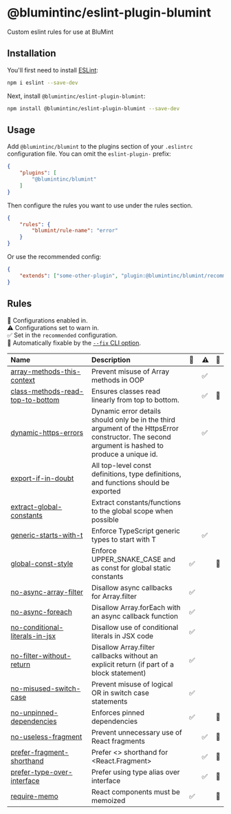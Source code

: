 # @blumintinc/eslint-plugin-blumint

Custom eslint rules for use at BluMint

## Installation

You'll first need to install [ESLint](https://eslint.org/):

```sh
npm i eslint --save-dev
```

Next, install `@blumintinc/eslint-plugin-blumint`:

```sh
npm install @blumintinc/eslint-plugin-blumint --save-dev
```

## Usage

Add `@blumintinc/blumint` to the plugins section of your `.eslintrc` configuration file. You can omit the `eslint-plugin-` prefix:

```json
{
    "plugins": [
        "@blumintinc/blumint"
    ]
}
```


Then configure the rules you want to use under the rules section.

```json
{
    "rules": {
        "blumint/rule-name": "error"
    }
}
```

Or use the recommended config:

```json
{
    "extends": ["some-other-plugin", "plugin:@blumintinc/blumint/recommended"]
}
```

## Rules

<!-- begin auto-generated rules list -->

💼 Configurations enabled in.\
⚠️ Configurations set to warn in.\
✅ Set in the `recommended` configuration.\
🔧 Automatically fixable by the [`--fix` CLI option](https://eslint.org/docs/user-guide/command-line-interface#--fix).

| Name                                                                               | Description                                                                                                                                     | 💼 | ⚠️ | 🔧 |
| :--------------------------------------------------------------------------------- | :---------------------------------------------------------------------------------------------------------------------------------------------- | :- | :- | :- |
| [array-methods-this-context](docs/rules/array-methods-this-context.md)             | Prevent misuse of Array methods in OOP                                                                                                          |    | ✅  |    |
| [class-methods-read-top-to-bottom](docs/rules/class-methods-read-top-to-bottom.md) | Ensures classes read linearly from top to bottom.                                                                                               |    | ✅  | 🔧 |
| [dynamic-https-errors](docs/rules/dynamic-https-errors.md)                         | Dynamic error details should only be in the third argument of the HttpsError constructor. The second argument is hashed to produce a unique id. |    | ✅  |    |
| [export-if-in-doubt](docs/rules/export-if-in-doubt.md)                             | All top-level const definitions, type definitions, and functions should be exported                                                             |    |    |    |
| [extract-global-constants](docs/rules/extract-global-constants.md)                 | Extract constants/functions to the global scope when possible                                                                                   |    |    |    |
| [generic-starts-with-t](docs/rules/generic-starts-with-t.md)                       | Enforce TypeScript generic types to start with T                                                                                                |    | ✅  |    |
| [global-const-style](docs/rules/global-const-style.md)                             | Enforce UPPER_SNAKE_CASE and as const for global static constants                                                                                | ✅  |    | 🔧 |
| [no-async-array-filter](docs/rules/no-async-array-filter.md)                       | Disallow async callbacks for Array.filter                                                                                                       | ✅  |    |    |
| [no-async-foreach](docs/rules/no-async-foreach.md)                                 | Disallow Array.forEach with an async callback function                                                                                          | ✅  |    |    |
| [no-conditional-literals-in-jsx](docs/rules/no-conditional-literals-in-jsx.md)     | Disallow use of conditional literals in JSX code                                                                                                | ✅  |    |    |
| [no-filter-without-return](docs/rules/no-filter-without-return.md)                 | Disallow Array.filter callbacks without an explicit return (if part of a block statement)                                                       | ✅  |    |    |
| [no-misused-switch-case](docs/rules/no-misused-switch-case.md)                     | Prevent misuse of logical OR in switch case statements                                                                                          | ✅  |    |    |
| [no-unpinned-dependencies](docs/rules/no-unpinned-dependencies.md)                 | Enforces pinned dependencies                                                                                                                    | ✅  |    | 🔧 |
| [no-useless-fragment](docs/rules/no-useless-fragment.md)                           | Prevent unnecessary use of React fragments                                                                                                      |    | ✅  | 🔧 |
| [prefer-fragment-shorthand](docs/rules/prefer-fragment-shorthand.md)               | Prefer <> shorthand for <React.Fragment>                                                                                                        |    | ✅  | 🔧 |
| [prefer-type-over-interface](docs/rules/prefer-type-over-interface.md)             | Prefer using type alias over interface                                                                                                          |    | ✅  | 🔧 |
| [require-memo](docs/rules/require-memo.md)                                         | React components must be memoized                                                                                                               | ✅  |    | 🔧 |

<!-- end auto-generated rules list -->

